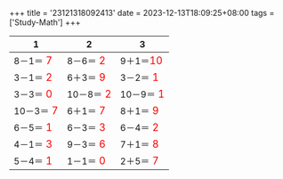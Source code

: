 +++ 
title = '23121318092413' 
date = 2023-12-13T18:09:25+08:00 
tags = ['Study-Math'] 
+++ 

1 | 2 | 3 
-- | -- | -- 
8－1＝<font color=red size=4> 7</font> | 8－6＝<font color=red size=4> 2</font> | 9＋1＝<font color=red size=4>10</font> 
3－1＝<font color=red size=4> 2</font> | 6＋3＝<font color=red size=4> 9</font> | 3－2＝<font color=red size=4> 1</font> 
3－3＝<font color=red size=4> 0</font> | 10－8＝<font color=red size=4> 2</font> | 10－9＝<font color=red size=4> 1</font> 
10－3＝<font color=red size=4> 7</font> | 6＋1＝<font color=red size=4> 7</font> | 8＋1＝<font color=red size=4> 9</font> 
6－5＝<font color=red size=4> 1</font> | 6－3＝<font color=red size=4> 3</font> | 6－4＝<font color=red size=4> 2</font> 
4－1＝<font color=red size=4> 3</font> | 9－3＝<font color=red size=4> 6</font> | 7＋1＝<font color=red size=4> 8</font> 
5－4＝<font color=red size=4> 1</font> | 1－1＝<font color=red size=4> 0</font> | 2＋5＝<font color=red size=4> 7</font> 


